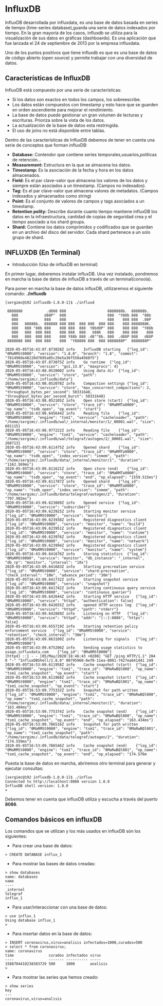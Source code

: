 # InfluxDB

InfluxDB desarrollada por influxdata, es una base de datos basada en series de tiempo (time-series database),guarda una serie de datos indexados por tiempo. En la gran mayoría de los casos, influxdb se utiliza para la visualización de sus datos en gráficas (dashboards). Es una aplicación que fue lanzada el 24 de septiembre de 2013 por la empresa influxdata.

Uno de los puntos positivos que tiene influxdb es que es una base de datos de código abierto (open source) y permite trabajar con una diversidad de datos.

## Características de InfluxDB

InfluxDB está compuesto por una serie de características:

* Si los datos son exactos en todos los campos, los sobreescribe.
* Los datos están compuestos con timestamp y esto hace que se guarden en orden ascendiente para mejorar el rendimiento.
* La base de datos puede gestionar un gran volumen de lecturas y escrituras. Prioriza sobre la vista de los datos.
* La actualización de la base de datos esta restringida.
* El uso de joins no está disponible entre tablas.

Dentro de las características de InfluxDB debemos de tener en cuenta una serie de conceptos que forman influxDB:

* **Database:** Contendor que contiene series temporales,usuarios,políticas de retención...
* **Measurement:** Estructura en la que se almacena los datos.
* **Timestamp:** Es la asociación de la fecha y hora en los datos almacenados.
* **Field:** Es el par clave-valor que almacena los valores de los datos y siempre están asociados a un timestamp.
(Campos no indexados).
* **Tag:** Es el par clave-valor que almacena valores de metadatos. (Campos indexados y almacenados como string) 
* **Point:** Es el conjunto de valores de campos y tags asociados a un timestamp. 
* **Retention polity:** Describe durante cuanto tiempo mantiene influxDB los datos en la infraestructura, cantidad de copias  de seguridad crea y el tiempo asociado a los shard groups.
* **Shard:** Contiene los datos comprimidos y codificados que se guardan en un archivo del disco del servidor. Cada shard pertenece a un solo grupo de shard.

## INFLUXDB (En Terminal)

* Introducción (Uso de influxDB en terminal)

En primer lugar, deberemos instalar influxDB. Una vez instalado, pondremos en marcha la base de datos de influxDB a través de un terminal(consola).

Para poner en marcha la base de datos influxDB, utilizaremos el siguiente comando: **./influxdb**
```
[sergimc@192 influxdb-1.8.0-1]$ ./influxd

 8888888           .d888 888                   8888888b.  888888b.
   888            d88P"  888                   888  "Y88b 888  "88b
   888            888    888                   888    888 888  .88P
   888   88888b.  888888 888 888  888 888  888 888    888 8888888K.
   888   888 "88b 888    888 888  888  Y8bd8P' 888    888 888  "Y88b
   888   888  888 888    888 888  888   X88K   888    888 888    888
   888   888  888 888    888 Y88b 888 .d8""8b. 888  .d88P 888   d88P
 8888888 888  888 888    888  "Y88888 888  888 8888888P"  8888888P"

2020-05-05T16:43:07.873028Z	info	InfluxDB starting	{"log_id": "0MaRMSt0000", "version": "1.8.0", "branch": "1.8", "commit": "781490de48220d7695a05c29e5a36f550a4568f5"}
2020-05-05T16:43:07.873075Z	info	Go runtime	{"log_id": "0MaRMSt0000", "version": "go1.13.8", "maxprocs": 4}
2020-05-05T16:43:08.052000Z	info	Using data dir	{"log_id": "0MaRMSt0000", "service": "store", "path": "/home/sergimc/.influxdb/data"}
2020-05-05T16:43:08.052078Z	info	Compaction settings	{"log_id": "0MaRMSt0000", "service": "store", "max_concurrent_compactions": 2, "throughput_bytes_per_second": 50331648, "throughput_bytes_per_second_burst": 50331648}
2020-05-05T16:43:08.052105Z	info	Open store (start)	{"log_id": "0MaRMSt0000", "service": "store", "trace_id": "0MaRMTa0000", "op_name": "tsdb_open", "op_event": "start"}
2020-05-05T16:43:08.645644Z	info	Reading file	{"log_id": "0MaRMSt0000", "engine": "tsm1", "service": "cacheloader", "path": "/home/sergimc/.influxdb/wal/_internal/monitor/1/_00001.wal", "size": 601115}
2020-05-05T16:43:08.977222Z	info	Reading file	{"log_id": "0MaRMSt0000", "engine": "tsm1", "service": "cacheloader", "path": "/home/sergimc/.influxdb/wal/telegraf/autogen/2/_00001.wal", "size": 268713}
2020-05-05T16:43:09.611475Z	info	Opened shard	{"log_id": "0MaRMSt0000", "service": "store", "trace_id": "0MaRMTa0000", "op_name": "tsdb_open", "index_version": "inmem", "path": "/home/sergimc/.influxdb/data/_internal/monitor/1", "duration": "1162.569ms"}
2020-05-05T16:43:09.611621Z	info	Open store (end)	{"log_id": "0MaRMSt0000", "service": "store", "trace_id": "0MaRMTa0000", "op_name": "tsdb_open", "op_event": "end", "op_elapsed": "1559.515ms"}
2020-05-05T16:43:09.611787Z	info	Opened shard	{"log_id": "0MaRMSt0000", "service": "store", "trace_id": "0MaRMTa0000", "op_name": "tsdb_open", "index_version": "inmem", "path": "/home/sergimc/.influxdb/data/telegraf/autogen/2", "duration": "797.902ms"}
2020-05-05T16:43:09.623889Z	info	Opened service	{"log_id": "0MaRMSt0000", "service": "subscriber"}
2020-05-05T16:43:09.623925Z	info	Starting monitor service	{"log_id": "0MaRMSt0000", "service": "monitor"}
2020-05-05T16:43:09.623938Z	info	Registered diagnostics client	{"log_id": "0MaRMSt0000", "service": "monitor", "name": "build"}
2020-05-05T16:43:09.623951Z	info	Registered diagnostics client	{"log_id": "0MaRMSt0000", "service": "monitor", "name": "runtime"}
2020-05-05T16:43:09.623976Z	info	Registered diagnostics client	{"log_id": "0MaRMSt0000", "service": "monitor", "name": "network"}
2020-05-05T16:43:09.623994Z	info	Registered diagnostics client	{"log_id": "0MaRMSt0000", "service": "monitor", "name": "system"}
2020-05-05T16:43:09.641676Z	info	Storing statistics	{"log_id": "0MaRMSt0000", "service": "monitor", "db_instance": "_internal", "db_rp": "monitor", "interval": "10s"}
2020-05-05T16:43:09.641683Z	info	Starting precreation service	{"log_id": "0MaRMSt0000", "service": "shard-precreation", "check_interval": "10m", "advance_period": "30m"}
2020-05-05T16:43:09.641732Z	info	Starting snapshot service	{"log_id": "0MaRMSt0000", "service": "snapshot"}
2020-05-05T16:43:09.641742Z	info	Starting continuous query service	{"log_id": "0MaRMSt0000", "service": "continuous_querier"}
2020-05-05T16:43:09.642644Z	info	Starting HTTP service	{"log_id": "0MaRMSt0000", "service": "httpd", "authentication": false}
2020-05-05T16:43:09.642655Z	info	opened HTTP access log	{"log_id": "0MaRMSt0000", "service": "httpd", "path": "stderr"}
2020-05-05T16:43:09.642889Z	info	Listening on HTTP	{"log_id": "0MaRMSt0000", "service": "httpd", "addr": "[::]:8086", "https": false}
2020-05-05T16:43:09.655719Z	info	Starting retention policy enforcement service	{"log_id": "0MaRMSt0000", "service": "retention", "check_interval": "30m"}
2020-05-05T16:43:09.663109Z	info	Listening for signals	{"log_id": "0MaRMSt0000"}
2020-05-05T16:43:09.675206Z	info	Sending usage statistics to usage.influxdata.com	{"log_id": "0MaRMSt0000"}
[httpd] ::1 - - [05/May/2020:18:46:43 +0200] "GET /ping HTTP/1.1" 204 0 "-" "InfluxDBShell/1.8.0" 00795960-8ef0-11ea-8001-7427ea641d41 249
2020-05-05T16:53:09.611958Z	info	Cache snapshot (start)	{"log_id": "0MaRMSt0000", "engine": "tsm1", "trace_id": "0MaRwBQl000", "op_name": "tsm1_cache_snapshot", "op_event": "start"}
2020-05-05T16:53:09.611968Z	info	Cache snapshot (start)	{"log_id": "0MaRMSt0000", "engine": "tsm1", "trace_id": "0MaRwBQl001", "op_name": "tsm1_cache_snapshot", "op_event": "start"}
2020-05-05T16:53:09.775332Z	info	Snapshot for path written	{"log_id": "0MaRMSt0000", "engine": "tsm1", "trace_id": "0MaRwBQl000", "op_name": "tsm1_cache_snapshot", "path": "/home/sergimc/.influxdb/data/_internal/monitor/1", "duration": "163.404ms"}
2020-05-05T16:53:09.775374Z	info	Cache snapshot (end)	{"log_id": "0MaRMSt0000", "engine": "tsm1", "trace_id": "0MaRwBQl000", "op_name": "tsm1_cache_snapshot", "op_event": "end", "op_elapsed": "163.434ms"}
2020-05-05T16:53:09.786516Z	info	Snapshot for path written	{"log_id": "0MaRMSt0000", "engine": "tsm1", "trace_id": "0MaRwBQl001", "op_name": "tsm1_cache_snapshot", "path": "/home/sergimc/.influxdb/data/telegraf/autogen/2", "duration": "174.559ms"}
2020-05-05T16:53:09.786546Z	info	Cache snapshot (end)	{"log_id": "0MaRMSt0000", "engine": "tsm1", "trace_id": "0MaRwBQl001", "op_name": "tsm1_cache_snapshot", "op_event": "end", "op_elapsed": "174.576m
```

Puesta la base de datos en marcha, abriremos otro terminal para generar y ejecutar consultas:

```
[sergimc@192 influxdb-1.8.0-1]$ ./influx
Connected to http://localhost:8086 version 1.8.0
InfluxDB shell version: 1.8.0
> 
```

Debemos tener en cuenta que influxDB utiliza y escucha a través del puerto **8086**.

## Comandos básicos en influxDB

Los comandos que se utilizan y los más usados en influxDB són los siguientes:

* Para crear una base de datos:

```
> CREATE DATABASE influx_1
```

* Para mostrar las bases de datos creadas:

```
> show databases
name: databases
name
----
_internal
telegraf
influx_1
```

* Para usar/interaccionar con una base de datos:

```
> use influx_1
Using database influx_1
> 

```
* Para insertar datos en la base de datos:

```
> INSERT coronavirus,virus=analisis infectados=1000,curados=500
> select * from coronavirus;
name: coronavirus
time                curados infectados virus
----                ------- ---------- -----
1588704418238383729 500     1000       analisis
>
```
* Para mostrar las series que hemos creado:

```
> show series
key
---
coronavirus,virus=analisis
```





